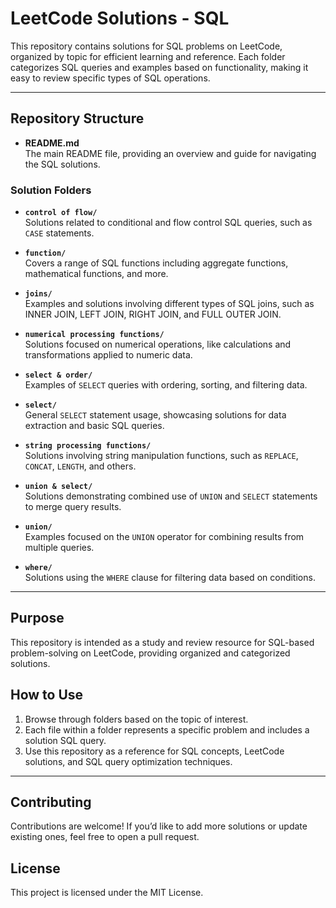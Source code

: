 
# LeetCode Solutions - SQL

This repository contains solutions for SQL problems on LeetCode, organized by topic for efficient learning and reference. Each folder categorizes SQL queries and examples based on functionality, making it easy to review specific types of SQL operations.

---

## Repository Structure

- **README.md**  
  The main README file, providing an overview and guide for navigating the SQL solutions.

### Solution Folders

- **`control of flow/`**  
  Solutions related to conditional and flow control SQL queries, such as `CASE` statements.

- **`function/`**  
  Covers a range of SQL functions including aggregate functions, mathematical functions, and more.

- **`joins/`**  
  Examples and solutions involving different types of SQL joins, such as INNER JOIN, LEFT JOIN, RIGHT JOIN, and FULL OUTER JOIN.

- **`numerical processing functions/`**  
  Solutions focused on numerical operations, like calculations and transformations applied to numeric data.

- **`select & order/`**  
  Examples of `SELECT` queries with ordering, sorting, and filtering data.

- **`select/`**  
  General `SELECT` statement usage, showcasing solutions for data extraction and basic SQL queries.

- **`string processing functions/`**  
  Solutions involving string manipulation functions, such as `REPLACE`, `CONCAT`, `LENGTH`, and others.

- **`union & select/`**  
  Solutions demonstrating combined use of `UNION` and `SELECT` statements to merge query results.

- **`union/`**  
  Examples focused on the `UNION` operator for combining results from multiple queries.

- **`where/`**  
  Solutions using the `WHERE` clause for filtering data based on conditions.

---

## Purpose

This repository is intended as a study and review resource for SQL-based problem-solving on LeetCode, providing organized and categorized solutions.

## How to Use

1. Browse through folders based on the topic of interest.
2. Each file within a folder represents a specific problem and includes a solution SQL query.
3. Use this repository as a reference for SQL concepts, LeetCode solutions, and SQL query optimization techniques.

---

## Contributing

Contributions are welcome! If you’d like to add more solutions or update existing ones, feel free to open a pull request.

## License

This project is licensed under the MIT License.

